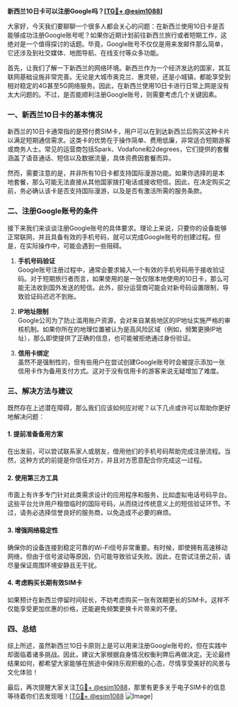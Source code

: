 **新西兰10日卡可以注册Google吗？[[TG💪+ @esim1088](https://t.me/s/esim1088)]**

大家好，今天我们要聊聊一个很多人都会关心的问题：在新西兰使用10日卡是否能够成功注册Google账号呢？如果你近期计划前往新西兰旅行或者短期工作，这绝对是一个值得探讨的话题。毕竟，Google账号不仅仅是用来发邮件那么简单，它还涉及到社交媒体、地图导航、在线支付等众多功能。

首先，让我们了解一下新西兰的网络环境。新西兰作为一个经济发达的国家，其互联网基础设施非常完善。无论是大城市奥克兰、惠灵顿，还是小城镇，都能享受到相对稳定的4G甚至5G网络服务。因此，在新西兰使用10日卡进行日常上网是没有太大问题的。不过，是否能顺利注册Google账号，则需要考虑几个关键因素。

### 一、新西兰10日卡的基本情况

新西兰的10日卡通常指的是预付费SIM卡，用户可以在到达新西兰后购买这种卡片以满足短期通信需求。这类卡的优势在于操作简单、费用低廉，非常适合短期游客或商务人士。常见的运营商包括Spark、Vodafone和2degrees，它们提供的套餐涵盖了语音通话、短信以及数据流量，具体资费因套餐而异。

然而，需要注意的是，并非所有10日卡都支持国际漫游功能。如果你选择的是本地套餐，那么可能无法直接从其他国家拨打电话或接收短信。因此，在决定购买之前，务必确认该卡是否支持国际漫游，以及是否有激活所需的服务条款。

### 二、注册Google账号的条件

接下来我们来谈谈注册Google账号的具体要求。理论上来说，只要你的设备能够正常联网，并且具备有效的手机号码，就可以完成Google账号的创建过程。但是，在实际操作中，可能会遇到一些阻碍。

1. **手机号码验证**  
   Google账号注册过程中，通常会要求输入一个有效的手机号码用于接收验证码。对于短期旅行者而言，如果使用的是一张仅限本地使用的10日卡，那么可能无法收到国外发送的短信。此外，部分运营商可能会对新号码设置限制，导致验证码迟迟不到账。

2. **IP地址限制**  
   Google公司为了防止滥用账户资源，会对来自某些地区的IP地址实施严格的审核机制。如果你所在的地理位置被认为是高风险区域（例如，频繁更换IP地址），那么即使提供了正确的信息，也可能被拒绝通过身份验证。

3. **信用卡绑定**  
   虽然不是强制性的，但有些用户在尝试创建Google账号时会被提示添加一张信用卡作为备用支付方式。这对于没有信用卡的游客来说无疑增加了难度。

### 三、解决方法与建议

既然存在上述潜在障碍，那么我们应该如何应对呢？以下几点或许可以帮助你更好地解决问题：

#### 1. 提前准备备用方案
在出发前，可以尝试联系家人或朋友，借用他们的手机号码帮助完成注册流程。当然，这种方式的前提是你信任对方，并且对方愿意配合你完成这一过程。

#### 2. 使用第三方工具
市面上有许多专门针对此类需求设计的应用程序和服务，比如虚拟电话号码平台。这些平台允许用户租借临时的国际号码，从而绕过传统意义上的短信验证环节。不过，请务必选择信誉良好的服务商，以免造成不必要的麻烦。

#### 3. 增强网络稳定性
确保你的设备连接到稳定可靠的Wi-Fi信号非常重要。有时候，即使拥有高速移动网络，但由于信号波动等原因，仍可能导致验证失败。因此，在尝试注册之前，请尽量保证周围环境安静且无干扰。

#### 4. 考虑购买长期有效SIM卡
如果预计在新西兰停留时间较长，不妨考虑购买一张有效期更长的SIM卡。这样不仅能享受更加优惠的价格，还能避免频繁更换卡片带来的不便。

### 四、总结

综上所述，虽然新西兰10日卡原则上是可以用来注册Google账号的，但在实践中却面临着诸多挑战。因此，建议大家根据自身情况权衡利弊后再做决定。无论最终结果如何，都希望大家能够在旅途中保持乐观积极的心态，尽情享受美好的风景与文化体验！

最后，再次提醒大家关注[TG💪+ @esim1088](https://t.me/s/esim1088)，那里有更多关于电子SIM卡的信息等待着你们去发现哦！[[TG💪+ @esim1088](https://t.me/s/esim1088) ![Image](https://i.postimg.cc/4NQfJmqS/Snipaste-2025-05-13-00-14-12.png)]
